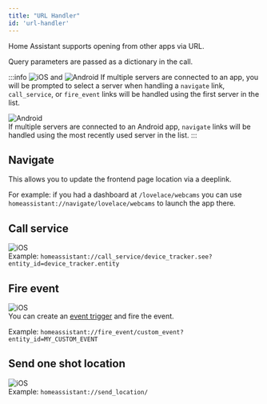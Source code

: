```yaml
---
title: "URL Handler"
id: 'url-handler'
---
```


Home Assistant supports opening from other apps via URL.

Query parameters are passed as a dictionary in the call.

:::info
![iOS](/assets/iOS.svg) and ![Android](/assets/android.svg)
If multiple servers are connected to an app, you will be prompted to select a server when handling a `navigate` link, `call_service`, or `fire_event`  links will be handled using the first server in the list.

![Android](/assets/android.svg)<br />
If multiple servers are connected to an Android app, `navigate` links will be handled using the most recently used server in the list.
:::

## Navigate
This allows you to update the frontend page location via a deeplink.

For example: if you had a dashboard at `/lovelace/webcams` you can use `homeassistant://navigate/lovelace/webcams` to launch the app there.

## Call service
![iOS](/assets/iOS.svg)<br />
Example: `homeassistant://call_service/device_tracker.see?entity_id=device_tracker.entity`

## Fire event
![iOS](/assets/iOS.svg)<br />
You can create an [event trigger](https://www.home-assistant.io/docs/automation/trigger/#event-trigger) and fire the event.

Example: `homeassistant://fire_event/custom_event?entity_id=MY_CUSTOM_EVENT`

## Send one shot location
![iOS](/assets/iOS.svg)<br />
Example: `homeassistant://send_location/`
